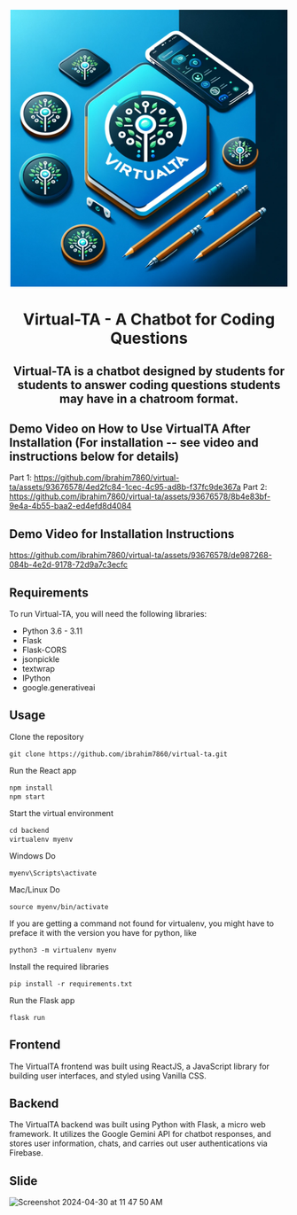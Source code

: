 <p align="center">
    <img alt="logo.png" height="500" width="500" src="./src/images/logo.png" width="400"/>
</p>

<h1 align="center">Virtual-TA - A Chatbot for Coding Questions</h1>
<h2 align="center">Virtual-TA is a chatbot designed by students for students to answer coding questions students may have in a chatroom format.</h3>

## Demo Video on How to Use VirtualTA After Installation (For installation -- see video and instructions below for details)
Part 1:
https://github.com/ibrahim7860/virtual-ta/assets/93676578/4ed2fc84-1cec-4c95-ad8b-f37fc9de367a
Part 2:
https://github.com/ibrahim7860/virtual-ta/assets/93676578/8b4e83bf-9e4a-4b55-baa2-ed4efd8d4084



## Demo Video for Installation Instructions
https://github.com/ibrahim7860/virtual-ta/assets/93676578/de987268-084b-4e2d-9178-72d9a7c3ecfc



## Requirements
To run Virtual-TA, you will need the following libraries:

- Python 3.6 - 3.11
- Flask
- Flask-CORS
- jsonpickle
- textwrap
- IPython
- google.generativeai

## Usage
Clone the repository
```
git clone https://github.com/ibrahim7860/virtual-ta.git
```
Run the React app
```
npm install
npm start
```
Start the virtual environment
```
cd backend
virtualenv myenv
```
Windows Do
```
myenv\Scripts\activate
```
Mac/Linux Do
```
source myenv/bin/activate
```
If you are getting a command not found for virtualenv, you might have to preface it with the version you have for python, like 
```
python3 -m virtualenv myenv
```
Install the required libraries
```
pip install -r requirements.txt
```
Run the Flask app
```
flask run
```

## Frontend
The VirtualTA frontend was built using ReactJS, a JavaScript library for building user interfaces, and styled using Vanilla CSS.

## Backend
The VirtualTA backend was built using Python with Flask, a micro web framework. It utilizes the Google Gemini API for chatbot responses, and stores user information, chats, and carries out user authentications via Firebase.

## Slide
<img width="652" alt="Screenshot 2024-04-30 at 11 47 50 AM" src="https://github.com/ibrahim7860/virtual-ta/assets/76620497/7c08a9c3-8df2-456f-aec3-6501cade6ed7">
